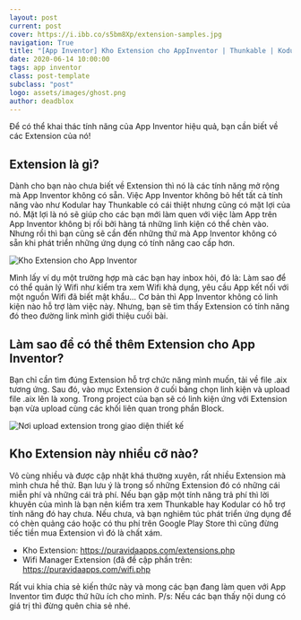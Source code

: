 ```yaml
---
layout: post
current: post
cover: https://i.ibb.co/s5bm8Xp/extension-samples.jpg
navigation: True
title: "[App Inventor] Kho Extension cho AppInventor | Thunkable | Kodular"
date: 2020-06-14 10:00:00
tags: app inventor
class: post-template
subclass: "post"
logo: assets/images/ghost.png
author: deadblox
---
```


Để có thể khai thác tính năng của App Inventor hiệu quả, bạn cần biết về các Extension của nó!

## Extension là gì?

Dành cho bạn nào chưa biết về Extension thì nó là các tính năng mở rộng mà App Inventor không có sẵn. Việc App Inventor không bỏ hết tất cả tính năng vào như Kodular hay Thunkable có cái thiệt nhưng cũng có mặt lợi của nó. Mặt lợi là nó sẽ giúp cho các bạn mới làm quen với việc làm App trên App Inventor không bị rối bởi hàng tá những linh kiện có thể chèn vào. Nhưng rồi thì bạn cũng sẽ cần đến những thứ mà App Inventor không có sẵn khi phát triển những ứng dụng có tính năng cao cấp hơn.

![Kho Extension cho App Inventor](https://i.ibb.co/s5bm8Xp/extension-samples.jpg)

Mình lấy ví dụ một trường hợp mà các bạn hay inbox hỏi, đó là: Làm sao để có thể quản lý Wifi như kiểm tra xem Wifi khả dụng, yêu cầu App kết nối với một nguồn Wifi đã biết mật khẩu… Cơ bản thì App Inventor không có linh kiện nào hỗ trợ làm việc này. Nhưng, bạn sẽ tìm thấy Extension có tính năng đó theo đường link mình giới thiệu cuối bài.

## Làm sao để có thể thêm Extension cho App Inventor?

Bạn chỉ cần tìm đúng Extension hỗ trợ chức năng mình muốn, tải về file .aix tương ứng. Sau đó, vào mục Extension ở cuối bảng chọn linh kiện và upload file .aix lên là xong. Trong project của bạn sẽ có linh kiện ứng với Extension bạn vừa upload cùng các khối liên quan trong phần Block.

![Nơi upload extension trong giao diện thiết kế](https://i.ibb.co/QNywPmK/where-to-upload-extension.jpg)

## Kho Extension này nhiều cỡ nào?

Vô cùng nhiều và được cập nhật khá thường xuyên, rất nhiều Extension mà mình chưa hề thử. Bạn lưu ý là trong số những Extension đó có những cái miễn phí và những cái trả phí. Nếu bạn gặp một tính năng trả phí thì lời khuyên của mình là bạn nên kiểm tra xem Thunkable hay Kodular có hỗ trợ tính năng đó hay chưa. Nếu chưa, và bạn nghiêm túc phát triển ứng dụng để có chèn quảng cáo hoặc có thu phí trên Google Play Store thì cũng đừng tiếc tiền mua Extension vì đó là chất xám.

- Kho Extension: https://puravidaapps.com/extensions.php
- Wifi Manager Extension (đã đề cập phần trên: https://puravidaapps.com/wifi.php

Rất vui khia chia sẻ kiến thức này và mong các bạn đang làm quen với App Inventor tìm được thứ hữu ích cho mình.
P/s: Nếu các bạn thấy nội dung có giá trị thì đừng quên chia sẻ nhé.
